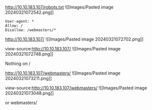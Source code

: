 http://10.10.183.107/robots.txt
![[Images/Pasted image 20240321072542.png]]

```
User-agent: *
Allow: / 
Disallow: /webmasters/*
```

http://10.10.183.107/
![[Images/Pasted image 20240321072702.png]]

view-source:http://10.10.183.107/
![[Images/Pasted image 20240321072748.png]]

Nothing on /

http://10.10.183.107/webmasters/
![[Images/Pasted image 20240321073211.png]]

view-source:http://10.10.183.107/webmasters/
![[Images/Pasted image 20240321073048.png]]

or webmasters/
